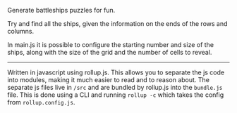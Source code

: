 Generate battleships puzzles for fun.

Try and find all the ships, given the information on the ends of the rows and columns.

In main.js it is possible to configure the starting number and size of the ships, along with the size of the grid and the number of cells to reveal.


----------

Written in javascript using rollup.js. This allows you to separate the js code into modules, making it much easier to read and to reason about. The separate js files live in `/src` and are bundled by rollup.js into the `bundle.js` file. This is done using a CLI and running `rollup -c` which takes the config from `rollup.config.js`.